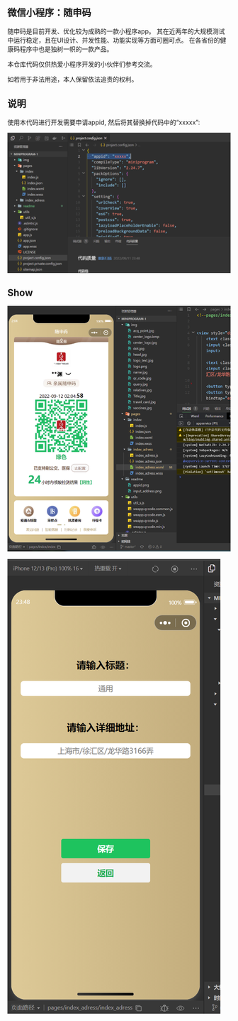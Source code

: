 ## 微信小程序：随申码

随申码是目前开发、优化较为成熟的一款小程序app。
其在近两年的大规模测试中运行稳定，且在UI设计、并发性能、功能实现等方面可圈可点。
在各省份的健康码程序中也是独树一帜的一款产品。

本仓库代码仅供热爱小程序开发的小伙伴们参考交流。

如若用于非法用途，本人保留依法追责的权利。

## 说明

使用本代码进行开发需要申请appid, 然后将其替换掉代码中的“xxxxx”:

![图片](./readme/appid.png)


## Show

![图片](./readme/index.png)

![图片](./readme/input_address.png)






